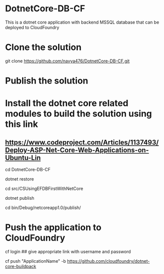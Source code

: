 # DotnetCore-DB-CF
This is a dotnet core application with backend MSSQL database that can be deployed to CloudFoundry


# Clone the solution
git clone https://github.com/navya476/DotnetCore-DB-CF.git

# Publish the solution
# Install the dotnet core related modules to build the solution using this link
## https://www.codeproject.com/Articles/1137493/Deploy-ASP-Net-Core-Web-Applications-on-Ubuntu-Lin

cd DotnetCore-DB-CF

dotnet restore

cd src/CSUsingEFDBFirstWithNetCore

dotnet publish

cd bin/Debug/netcoreapp1.0/publish/


# Push the application to CloudFoundry

cf login ## give appropriate link with username and password

cf push "ApplicationName" -b https://github.com/cloudfoundry/dotnet-core-buildpack
